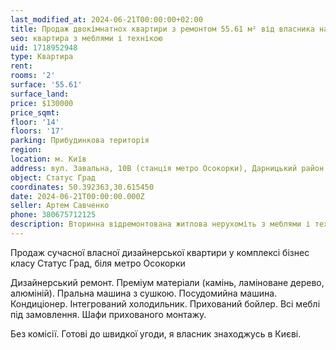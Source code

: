 ```yaml
---
last_modified_at: 2024-06-21T00:00:00+02:00
title: Продаж двокімнатнох квартири з ремонтом 55.61 м² від власника на Завальній
seo: квартира з меблями і технікою
uid: 1718952948
type: Квартира
rent:
rooms: '2'
surface: '55.61'
surface_land:
price: $130000
price_sqmt:
floor: '14'
floors: '17'
parking: Прибудинкова територія
region:
location: м. Київ
address: вул. Завальна, 10В (станція метро Осокорки), Дарницький район
object: Статус Град
coordinates: 50.392363,30.615450
date: 2024-06-21T00:00:00.000Z
seller: Артем Савченко
phone: 380675712125
description: Вторинна відремонтована житлова нерухоміть з меблями і технікою, житло придатне і готове для проживання
---
```


Продаж сучасної власної дизайнерської квартири у комплексі бізнес класу Статус Град, біля метро Осокорки

Дизайнерський ремонт. Преміум матеріали (камінь, ламіноване дерево, алюміній). Пральна машина з сушкою. Посудомийна машина. Кондиціонер.
Інтегрований холодильник. Прихований бойлер. Всі меблі під замовлення. Шафи прихованого монтажу.

Без комісії. Готові до швидкої угоди, я власник знаходжусь в Києві.

